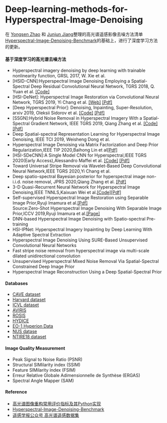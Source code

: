 # Deep-learning-methods-for-Hyperspectral-Image-Denoising
在 [Yongsen Zhao]( https://github.com/seniusen) 和 [Junjun Jiang](http://homepage.hit.edu.cn/jiangjunjun)整理的高光谱遥感影像去噪方法清单[Hyperspectral-Image-Denoising-Benchmark](https://github.com/junjun-jiang/Hyperspectral-Image-Denoising-Benchmark)的基础上，进行了深度学习方法的更新。

#### 基于深度学习的高光谱去噪方法
- Hyperspectral imagery denoising by deep learning with trainable nonlinearity function, GRSL 2017, W. Xie et al.
- [HSID-CNN]:Hyperspectral Image Denoising Employing a Spatial-Spectral Deep Residual Convolutional Neural Network, TGRS 2018, Q. Yuan et al. [[Code]](https://github.com/WHUQZhang/HSID-CNN)
- [HSI-DeNet]: Hyperspectral Image Restoration via Convolutional Neural Network, TGRS 2019, Yi Chang et al. [[Web]](http://www.escience.cn/people/changyi/index.html) [[Pdf]](http://www.escience.cn/system/download/100951)
- [Deep Hyperspectral Prior]: Denoising, Inpainting, Super-Resolution, arxiv 2019, Oleksii Sidorov et al. [[Code]](https://github.com/acecreamu/deep-hs-prior) [[Pdf]](https://arxiv.org/pdf/1902.00301)
- [SSGN]:Hybrid Noise Removal in Hyperspectral Imagery With a Spatial-Spectral Gradient Network, IEEE TGRS 2019, Qiang Zhang et al. [[Code]](https://github.com/WHUQZhang/SSGN) [[Pdf]](https://arxiv.org/pdf/1810.00495)
- Deep Spatial-spectral Representation Learning for Hyperspectral Image Denoising, IEEE TCI 2019, Weisheng Dong et al. 
- Hyperspectral Image Denoising via Matrix Factorization and Deep Prior Regularization,IEEE TIP 2020,Baihong Lin et al[[Pdf]](https://doi.org/10.1109/TIP.2019.2928627)
- [HSI-SDeCNN]:A Single Model CNN for Hyperspectral,IEEE TGRS 2020(Early Access),Alessandro Maffei et al. [[Code]](https://github.com/mhaut/HSI-SDeCNN) [[Pdf]](https://doi.org/10.1109/TGRS.2019.2952062)
- Toward Universal Stripe Removal via Wavelet-Based Deep Convolutional Neural Network,IEEE TGRS 2020,Yi Chang et al.
- Deep spatio-spectral Bayesian posterior for hyperspectral image non-i.i.d. noise removal, JPRS 2020,Qiang Zhang et al. [[Pdf]](https://www.researchgate.net/profile/Qiang_Zhang204/publication/340988173_Deep_spatio-spectral_Bayesian_posterior_for_hyperspectral_image_non-iid_noise_removal/links/5eaa25f6a6fdcc70509afdfd/Deep-spatio-spectral-Bayesian-posterior-for-hyperspectral-image-non-iid-noise-removal.pdf)
- 3-D Quasi-Recurrent Neural Network for Hyperspectral Image Denoising,IEEE TNNLS,Kaixuan Wei et al.[[Code]](https://github.com/Vandermode/QRNN3D)[[Pdf]](https://arxiv.org/pdf/2003.04547)
- Self-supervised Hyperspectral Image Restoration using Separable Image Prior,Ryuji Imamura et al.[[Pdf]](https://arxiv.org/pdf/1907.00651)  
Source:Zero-Shot Hyperspectral Image Denoising With Separable Image Prior,ICCV 2019,Ryuji Imamura et al.[[Page]](https://openaccess.thecvf.com/content_ICCVW_2019/html/MDALC/Imamura_Zero-Shot_Hyperspectral_Image_Denoising_With_Separable_Image_Prior_ICCVW_2019_paper.html)
- DNN-based Hyperspectral Image Denoising with Spatio-spectral Pre-training
- HSI-IPNet: Hyperspectral Imagery Inpainting by Deep Learning With Adaptive Spectral Extraction
- Hyperspectral Image Denoising Using SURE-Based Unsupervised Convolutional Neural Networks
- Fast stripe noise removal from hyperspectral image via multi-scale dilated unidirectional convolution
- Unsupervised Hyperspectral Mixed Noise Removal Via Spatial-Spectral Constrained Deep Image Prior
- Hyperspectral Image Reconstruction Using a Deep Spatial-Spectral Prior


#### Databases 
- [CAVE dataset](http://www.cs.columbia.edu/CAVE/databases/multispectral/)
- [Harvard dataset](http://vision.seas.harvard.edu/hyperspec/download.html)
- [ICVL dataset](http://icvl.cs.bgu.ac.il/hyperspectral/)
- [AVIRIS](http://www.ehu.eus/ccwintco/index.php/Hyperspectral_Remote_Sensing_Scenes)
- [ROSIS](http://lesun.weebly.com/hyperspectral-data-set.html)
- [HYDICE](https://www.erdc.usace.army.mil/Media/Fact-Sheets/Fact-Sheet-Article-View/Article/610433/hypercube/)
- [EO-1 Hyperion Data](https://lta.cr.usgs.gov/ALI)
- [NUS datase](https://sites.google.com/site/hyperspectralcolorimaging/dataset/general-scenes)
- [NTIRE18 dataset](http://www.vision.ee.ethz.ch/ntire18/)


#### Image Quality Measurement 
- Peak Signal to Noise Ratio (PSNR)
- Structural SIMilarity index (SSIM)
- Feature SIMilarity index (FSIM)
- Erreur Relative Globale Adimensionnelle de Synthèse (ERGAS)
- Spectral Angle Mapper (SAM)


#### Reference
- [高光谱图像重构常用评价指标及其Python实现](https://www.cnblogs.com/nwpuxuezha/p/6659153.html)
- [Hyperspectral-Image-Denoising-Benchmark](https://github.com/junjun-jiang/Hyperspectral-Image-Denoising-Benchmark)
- [遥感学报公众号 高光谱遥感数据集](https://mp.weixin.qq.com/s?__biz=MzU2MTM4MTYzOQ==&mid=2247489064&idx=1&sn=41f2ab5c13a52dac6fe0064ae017c3a8&chksm=fc78fe40cb0f7756143a045e3e97beffac330e35fa524f82ac6869613f4cf6720d29b497b915&mpshare=1&scene=23&srcid=0327fl4R2j2zrrvURZGMHGXN&sharer_sharetime=1585311603251&sharer_shareid=5ef37c06898efb1fdf6df98cdb7ba765#rd)
